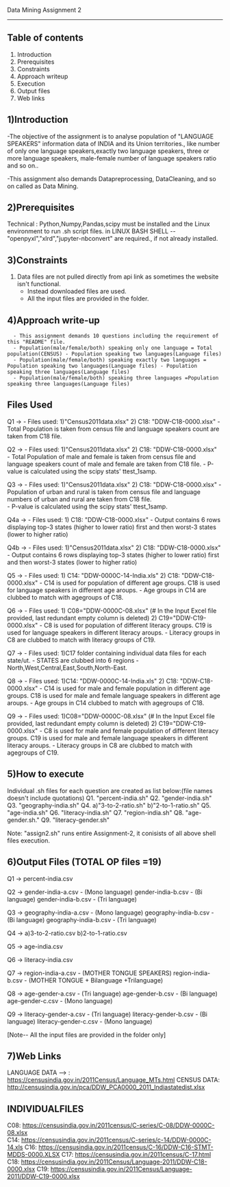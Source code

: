 Data Mining Assignment 2

---------------------
Table of contents
---------------------
1. Introduction
2. Prerequisites
3. Constraints
4. Approach writeup
5. Execution
6. Output files
7. Web links


1)Introduction
---------------
-The objective of the assignment is to analyse population of "LANGUAGE SPEAKERS" information data of INDIA and its Union territories., like number of only one language speakers,exactly two language speakers, three or more language speakers,
male-female number of language speakers ratio and so on..

-This assignment also demands Datapreprocessing, DataCleaning, and so on called as Data Mining.

2)Prerequisites
-----------------
Technical : Python,Numpy,Pandas,scipy must be installed and the Linux environment to run .sh script files.
	    in LINUX BASH SHELL -- "openpyxl","xlrd","jupyter-nbconvert" are required., if not already installed.


3)Constraints
--------------

1. Data files are not pulled directly from api link as sometimes the website isn't functional.
    -   Instead downloaded files are used.
    - All the input files are provided in the folder.


4)Approach write-up
---------------------
      - This assignment demands 10 questions including the requirement of this "README" file.
      - Population(male/female/both) speaking only one language = Total population(CENSUS) - Population speaking two languages(Language files)
      - Population(male/female/both) speaking exactly two languages = Population speaking two languages(Language files) - Population speaking three languages(Language files)
      - Population(male/female/both) speaking three languages =Population speaking three languages(Language files)

Files Used 
-------------
 Q1 ->   - Files used: 1)"Census2011data.xlsx" 
		       2) C18: "DDW-C18-0000.xlsx"
        -  Total Population is taken from census file and language speakers count are taken from C18 file.

 Q2 ->   - Files used: 1)"Census2011data.xlsx" 
		       2) C18: "DDW-C18-0000.xlsx"        
           - Total Population of male and female is taken from census file and language speakers count of male and female are taken from C18 file.
           - P-value is calculated using the scipy stats' ttest_1samp.
 
 Q3 ->      - Files used: 1)"Census2011data.xlsx" 
			  2) C18: "DDW-C18-0000.xlsx" 
           - Population of urban and rural is taken from census file and language numbers of urban and rural are taken from C18 file.   
           - P-value is calculated using the scipy stats' ttest_1samp.     

 Q4a ->     - Files used: 1) C18: "DDW-C18-0000.xlsx" 
           - Output contains 6 rows displaying top-3 states (higher to lower ratio) first and then worst-3 states (lower to higher ratio) 

 Q4b ->     - Files used: 1)"Census2011data.xlsx" 
			  2) C18: "DDW-C18-0000.xlsx" 
           - Output contains 6 rows displaying top-3 states (higher to lower ratio) first and then worst-3 states (lower to higher ratio) 

 Q5 ->      - Files used: 1) C14: "DDW-0000C-14-India.xls" 
			  2) C18: "DDW-C18-0000.xlsx" 
           - C14 is used for population of different age groups. 
             C18 is used for language speakers in different age aroups.
           - Age groups in C14 are clubbed to match with agegroups of C18.

 Q6 ->      - Files used: 1) C08="DDW-0000C-08.xlsx"             (# In the Input Excel file provided, last redundant empty column is deleted)
			  2) C19="DDW-C19-0000.xlsx"
           - C8 is used for population of different literacy groups. C19 is used for language speakers in different literacy aroups.
           - Literacy groups in C8 are clubbed to match with literacy groups of C19.

 Q7 ->     - Files used: 1)C17 folder containing individual data files for each state/ut.
			  - STATES are clubbed into 6 regions - North,West,Central,East,South,North-East.
           
 Q8 ->      - Files used: 1)C14: "DDW-0000C-14-India.xls" 
			  2) C18: "DDW-C18-0000.xlsx" 
           - C14 is used for male and female population in different age groups. C18 is used for male and female language speakers in different age aroups.
           - Age groups in C14 clubbed to match with agegroups of C18.

 Q9 ->     - Files used: 1)C08="DDW-0000C-08.xlsx"               (# In the Input Excel file provided, last redundant empty column is deleted)
			 2) C19="DDW-C19-0000.xlsx"
           - C8 is used for male and female population of different literacy groups. C19 is used for male and female language speakers in different literacy aroups.
           - Literacy groups in C8 are clubbed to match with agegroups of C19.



5)How to execute
-------------------
Individual .sh files for each question are created as list below:(file names doesn't include quotations)
Q1. "percent-india.sh"
Q2. "gender-india.sh"
Q3. "geography-india.sh"
Q4. a)"3-to-2-ratio.sh"
    b)"2-to-1-ratio.sh"
Q5.  "age-india.sh"
Q6.  "literacy-india.sh"
Q7.  "region-india.sh"
Q8.  "age-gender.sh."
Q9.  "literacy-gender.sh"

Note: "assign2.sh" runs entire Assignment-2, it conisists of all above shell files execution.

6)Output Files      (TOTAL OP files =19)
---------------
Q1 -> percent-india.csv

Q2 -> gender-india-a.csv     -     (Mono language)
      gender-india-b.csv     -    (Bi language)
      gender-india-b.csv     -    (Tri language)

Q3 -> geography-india-a.csv    -      (Mono language)
      geography-india-b.csv    -     (Bi language)
      geography-india-b.csv    -     (Tri language)

Q4 -> a)3-to-2-ratio.csv 
      b)2-to-1-ratio.csv

Q5 -> age-india.csv

Q6 -> literacy-india.csv

Q7 -> region-india-a.csv   -       (MOTHER TONGUE SPEAKERS)
      region-india-b.csv   -      (MOTHER TONGUE + Bilanguage +Trilanguage)

Q8 -> age-gender-a.csv   -         (Tri language)
      age-gender-b.csv   -        (Bi language)
      age-gender-c.csv   -          (Mono language)

Q9 -> literacy-gender-a.csv -      (Tri language)
      literacy-gender-b.csv -      (Bi language)
      literacy-gender-c.csv -      (Mono language)


[Note-- All the input files are provided in the folder only]


7)Web Links
-------------
LANGUAGE DATA --> : https://censusindia.gov.in/2011Census/Language_MTs.html
CENSUS DATA: http://censusindia.gov.in/pca/DDW_PCA0000_2011_Indiastatedist.xlsx

INDIVIDUALFILES
---------------
C08: https://censusindia.gov.in/2011census/C-series/C-08/DDW-0000C-08.xlsx     
C14: https://censusindia.gov.in/2011census/C-series/c-14/DDW-0000C-14.xls
C16: https://censusindia.gov.in/2011census/C-16/DDW-C16-STMT-MDDS-0000.XLSX
C17: https://censusindia.gov.in/2011census/C-17.html
C18: https://censusindia.gov.in/2011Census/Language-2011/DDW-C18-0000.xlsx
C19: https://censusindia.gov.in/2011Census/Language-2011/DDW-C19-0000.xlsx

